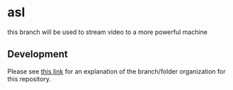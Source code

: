 # asl
this branch will be used to stream video to a more powerful machine
## Development
Please see [this link](https://docs.google.com/document/d/1Fgh690OpJsaQWVYQWsDYn1djbTpzN0oVngfRYCa8dfM/edit) for an explanation of the branch/folder organization for this repository.
